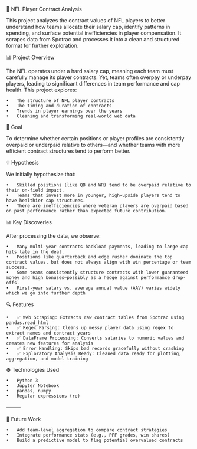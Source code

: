 🏈 NFL Player Contract Analysis

This project analyzes the contract values of NFL players to better understand how teams allocate their salary cap, identify patterns in spending, and surface potential inefficiencies in player compensation. It scrapes data from Spotrac and processes it into a clean and structured format for further exploration.

📊 Project Overview

The NFL operates under a hard salary cap, meaning each team must carefully manage its player contracts. Yet, teams often overpay or underpay players, leading to significant differences in team performance and cap health. This project explores:

	•	The structure of NFL player contracts
	•	The timing and duration of contracts
	•	Trends in player earnings over the years
	•	Cleaning and transforming real-world web data

🎯 Goal

To determine whether certain positions or player profiles are consistently overpaid or underpaid relative to others—and whether teams with more efficient contract structures tend to perform better.

💡 Hypothesis

We initially hypothesize that:

	•	Skilled positions (like QB and WR) tend to be overpaid relative to their on-field impact.
	•	Teams that invest more in younger, high-upside players tend to have healthier cap structures.
	•	There are inefficiencies where veteran players are overpaid based on past performance rather than expected future contribution.

📊 Key Discoveries

After processing the data, we observe:

	•	Many multi-year contracts backload payments, leading to large cap hits late in the deal.
	•	Positions like quarterback and edge rusher dominate the top contract values, but does not always align with win percentage or team success.
	•	Some teams consistently structure contracts with lower guaranteed money and high bonuses—possibly as a hedge against performance drop-offs.
	•	First-year salary vs. average annual value (AAV) varies widely which we go into further depth

🔍 Features

	•	✅ Web Scraping: Extracts raw contract tables from Spotrac using pandas.read_html
	•	✅ Regex Parsing: Cleans up messy player data using regex to extract names and contract years
	•	✅ DataFrame Processing: Converts salaries to numeric values and creates new features for analysis
	•	✅ Error Handling: Skips bad records gracefully without crashing
	•	✅ Exploratory Analysis Ready: Cleaned data ready for plotting, aggregation, and model training

⚙️ Technologies Used

	•	Python 3
	•	Jupyter Notebook
	•	pandas, numpy
	•	Regular expressions (re)

⸻

🚀 Future Work

	•	Add team-level aggregation to compare contract strategies
	•	Integrate performance stats (e.g., PFF grades, win shares)
	•	Build a predictive model to flag potential overvalued contracts

 
